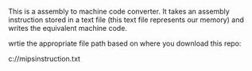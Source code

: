 This is a assembly to machine code converter. It takes an assembly instruction stored in a text file (this text file represents our memory) and writes the equivalent machine code. 

wrtie the appropriate file path based on where you download this repo:

c://mipsinstruction.txt
